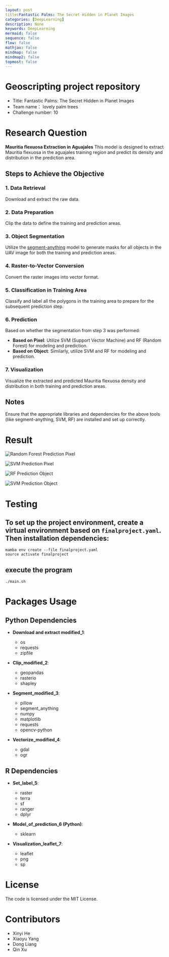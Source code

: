 ```yaml
---
layout: post
title:Fantastic Palms: The Secret Hidden in Planet Images
categories: [DeepLearning]
description: None
keywords: DeepLearning
mermaid: false
sequence: false
flow: false
mathjax: false
mindmap: false
mindmap2: false
topmost: false
---
```


# Geoscripting project repository

- Title: Fantastic Palms: The Secret Hidden in Planet Images
- Team name： lovely palm trees
- Challenge number: 10

# Research Question
**Mauritia flexuosa Extraction in Aguajales**
This model is designed to extract Mauritia flexuosa in the aguajales training region and predict its density and distribution in the prediction area.

## Steps to Achieve the Objective

### 1. Data Retrieval
Download and extract the raw data.

### 2. Data Preparation
Clip the data to define the training and prediction areas.

### 3. Object Segmentation
Utilize the [segment-anything](https://github.com/facebookresearch/segment-anything) model to generate masks for all objects in the UAV image for both the training and prediction areas.

### 4. Raster-to-Vector Conversion
Convert the raster images into vector format.

### 5. Classification in Training Area
Classify and label all the polygons in the training area to prepare for the subsequent prediction step.

### 6. Prediction
Based on whether the segmentation from step 3 was performed:
- **Based on Pixel**: Utilize SVM (Support Vector Machine) and RF (Random Forest) for modeling and prediction.
- **Based on Object**: Similarly, utilize SVM and RF for modeling and prediction.

### 7. Visualization
Visualize the extracted and predicted Mauritia flexuosa density and distribution in both training and prediction areas.

## Notes
Ensure that the appropriate libraries and dependencies for the above tools (like segment-anything, SVM, RF) are installed and set up correctly.

# Result
![Random Forest Prediction Pixel](https://git.wur.nl/geoscripting-2023-september/staff/project/Project_Starter-lovely_palm_trees/-/raw/main/Random_Forest_Prediction_pixel.png)

![SVM Prediction Pixel](https://git.wur.nl/geoscripting-2023-september/staff/project/Project_Starter-lovely_palm_trees/-/raw/main/SVMPrediction_pixel.png)

![RF Prediction Object](https://git.wur.nl/geoscripting-2023-september/staff/project/Project_Starter-lovely_palm_trees/-/raw/main/RF_prediction_object.png)

![SVM Prediction Object](https://git.wur.nl/geoscripting-2023-september/staff/project/Project_Starter-lovely_palm_trees/-/raw/main/SVM_prediction_object.png)

# Testing

## To set up the project environment, create a virtual environment based on `finalproject.yaml`. Then installation dependencies: 
```
mamba env create --file finalproject.yaml
source activate finalproject
```
## execute the program
```
./main.sh
```

# Packages Usage

## Python Dependencies

- **Download and extract modified_1**: 
  - os
  - requests
  - zipfile

- **Clip_modified_2**: 
  - geopandas
  - rasterio
  - shapley

- **Segment_modified_3**: 
  - pillow
  - segment_anything
  - numpy
  - matplotlib
  - requests
  - opencv-python

- **Vectorize_modified_4**: 
  - gdal
  - ogr

## R Dependencies

- **Set_label_5**: 
  - raster
  - terra
  - sf
  - ranger
  - dplyr

- **Model_of_prediction_6 (Python)**: 
  - sklearn

- **Visualization_leaflet_7**: 
  - leaflet
  - png
  - sp

# License
The code is licensed under the MIT License.

# Contributors
- Xinyi He
- Xiaoyu Yang
- Dong Liang
- Qin Xu


